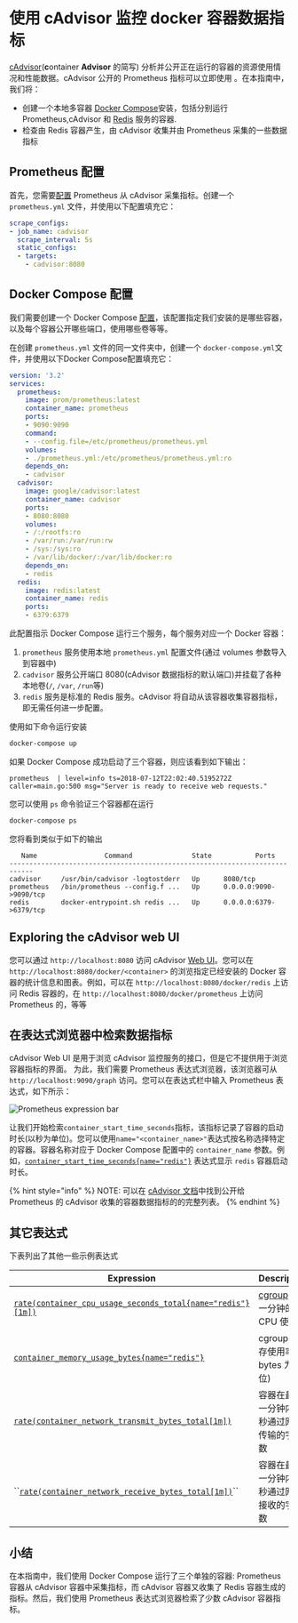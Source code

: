 # 使用 cAdvisor 监控 docker 容器数据指标

[cAdvisor](https://github.com/google/cadvisor)(**c**ontainer **Advisor** 的简写) 分析并公开正在运行的容器的资源使用情况和性能数据。cAdvisor 公开的 Prometheus 指标可以立即使用 。在本指南中，我们将：

* 创建一个本地多容器 [Docker Compose](https://docs.docker.com/compose/)安装，包括分别运行 Prometheus,cAdvisor 和 [Redis](https://redis.io/) 服务的容器.
* 检查由 Redis 容器产生，由 cAdvisor 收集并由 Prometheus 采集的一些数据指标

## Prometheus 配置 <a href="#prometheus-configuration" id="prometheus-configuration"></a>

首先，您需要[配置](../prometheus/configuration/configuration.md) Prometheus 从 cAdvisor 采集指标。创建一个 `prometheus.yml` 文件，并使用以下配置填充它：

```yaml
scrape_configs:
- job_name: cadvisor
  scrape_interval: 5s
  static_configs:
  - targets:
    - cadvisor:8080
```

## Docker Compose 配置 <a href="#docker-compose-configuration" id="docker-compose-configuration"></a>

我们需要创建一个 Docker Compose [配置](https://docs.docker.com/compose/compose-file/)，该配置指定我们安装的是哪些容器，以及每个容器公开哪些端口，使用哪些卷等等。

在创建 `prometheus.yml` 文件的同一文件夹中，创建一个 `docker-compose.yml`文件，并使用以下Docker Compose配置填充它：

```yaml
version: '3.2'
services:
  prometheus:
    image: prom/prometheus:latest
    container_name: prometheus
    ports:
    - 9090:9090
    command:
    - --config.file=/etc/prometheus/prometheus.yml
    volumes:
    - ./prometheus.yml:/etc/prometheus/prometheus.yml:ro
    depends_on:
    - cadvisor
  cadvisor:
    image: google/cadvisor:latest
    container_name: cadvisor
    ports:
    - 8080:8080
    volumes:
    - /:/rootfs:ro
    - /var/run:/var/run:rw
    - /sys:/sys:ro
    - /var/lib/docker/:/var/lib/docker:ro
    depends_on:
    - redis
  redis:
    image: redis:latest
    container_name: redis
    ports:
    - 6379:6379
```

此配置指示 Docker Compose 运行三个服务，每个服务对应一个 Docker 容器：

1. `prometheus` 服务使用本地 `prometheus.yml` 配置文件(通过 volumes 参数导入到容器中)
2. `cadvisor` 服务公开端口 8080(cAdvisor 数据指标的默认端口)并挂载了各种本地卷(`/`, `/var`, `/run`等)
3. `redis` 服务是标准的 Redis 服务。cAdvisor 将自动从该容器收集容器指标，即无需任何进一步配置。

使用如下命令运行安装

```bash
docker-compose up
```

如果 Docker Compose 成功启动了三个容器，则应该看到如下输出：

```
prometheus  | level=info ts=2018-07-12T22:02:40.5195272Z caller=main.go:500 msg="Server is ready to receive web requests."
```

您可以使用 `ps` 命令验证三个容器都在运行

```bash
docker-compose ps
```

您将看到类似于如下的输出

```
   Name                 Command               State           Ports
----------------------------------------------------------------------------
cadvisor     /usr/bin/cadvisor -logtostderr   Up      8080/tcp
prometheus   /bin/prometheus --config.f ...   Up      0.0.0.0:9090->9090/tcp
redis        docker-entrypoint.sh redis ...   Up      0.0.0.0:6379->6379/tcp
```

## Exploring the cAdvisor web UI

您可以通过 `http://localhost:8080` 访问 cAdvisor [Web UI](https://github.com/google/cadvisor/blob/master/docs/web.md)。您可以在 `http://localhost:8080/docker/<container>` 的浏览指定已经安装的 Docker 容器的统计信息和图表。例如，可以在 `http://localhost:8080/docker/redis` 上访问 Redis 容器的，在 `http://localhost:8080/docker/prometheus` 上访问 Prometheus 的，等等

## 在表达式浏览器中检索数据指标 <a href="#exploring-metrics-in-the-expression-browser" id="exploring-metrics-in-the-expression-browser"></a>

cAdvisor Web UI 是用于浏览 cAdvisor 监控服务的接口，但是它不提供用于浏览容器指标的界面。 为此，我们需要 Prometheus 表达式浏览器，该浏览器可从 `http://localhost:9090/graph` 访问。您可以在表达式栏中输入 Prometheus 表达式，如下所示：

![Prometheus expression bar](https://prometheus.io/assets/prometheus-expression-bar.png)

让我们开始检索`container_start_time_seconds`指标，该指标记录了容器的启动时长(以秒为单位)。您可以使用`name="<container_name>"`表达式按名称选择特定的容器。容器名称对应于 Docker Compose 配置中的 `container_name` 参数。例如，[`container_start_time_seconds{name="redis"}`](http://localhost:9090/graph?g0.range\_input=1h\&g0.expr=container\_start\_time\_seconds%7Bname%3D%22redis%22%7D\&g0.tab=1) 表达式显示 `redis` 容器启动时长。

{% hint style="info" %}
NOTE: 可以在 [cAdvisor 文档](https://github.com/google/cadvisor/blob/master/docs/storage/prometheus.md)中找到公开给 Prometheus 的 cAdvisor 收集的容器数据指标的的完整列表。
{% endhint %}

## 其它表达式 <a href="#other-expressions" id="other-expressions"></a>

下表列出了其他一些示例表达式

| Expression                                                                                                                                                                                                       | Description                                                    | For        |
| ---------------------------------------------------------------------------------------------------------------------------------------------------------------------------------------------------------------- | -------------------------------------------------------------- | ---------- |
| [`rate(container_cpu_usage_seconds_total{name="redis"}[1m])`](http://localhost:9090/graph?g0.range\_input=1h\&g0.expr=rate%28container\_cpu\_usage\_seconds\_total%7Bname%3D%22redis%22%7D%5B1m%5D%29\&g0.tab=1) | [cgroup](https://en.wikipedia.org/wiki/Cgroups) 最近一分钟的 CPU 使用率 | `redis` 容器 |
| [`container_memory_usage_bytes{name="redis"}`](http://localhost:9090/graph?g0.range\_input=1h\&g0.expr=container\_memory\_usage\_bytes%7Bname%3D%22redis%22%7D\&g0.tab=1)                                        | cgroup 的内存使用率(以 bytes 为单位)                                     | `redis` 容器 |
| [`rate(container_network_transmit_bytes_total[1m])`](http://localhost:9090/graph?g0.range\_input=1h\&g0.expr=rate%28container\_network\_transmit\_bytes\_total%5B1m%5D%29\&g0.tab=1)                             | 容器在最近一分钟内每秒通过网络传输的字节数                                          | 所有容器       |
| \`\`[`rate(container_network_receive_bytes_total[1m])`](http://localhost:9090/graph?g0.range\_input=1h\&g0.expr=rate%28container\_network\_receive\_bytes\_total%5B1m%5D%29\&g0.tab=1)\`\`                       | 容器在最近一分钟内每秒通过网络接收的字节数                                          | 所有容器       |

## 小结 <a href="#summary" id="summary"></a>

在本指南中，我们使用 Docker Compose 运行了三个单独的容器: Prometheus 容器从 cAdvisor 容器中采集指标，而 cAdvisor 容器又收集了 Redis 容器生成的指标。然后，我们使用 Prometheus 表达式浏览器检索了少数 cAdvisor 容器指标。
